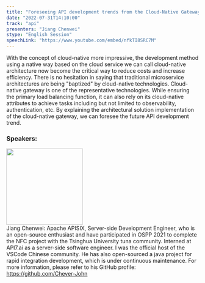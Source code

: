 ```yaml
---
title: "Foreseeing API development trends from the Cloud-Native Gateway Apache APISIX"
date: "2022-07-31T14:10:00"
track: "api"
presenters: "Jiang Chenwei"
stype: "English Session"
speechLink: "https://www.youtube.com/embed/nfkTI8SRC7M"
---
```

With the concept of cloud-native more impressive, the development method using a native way based on the cloud service we can call cloud-native architecture now become the critical way to reduce costs and increase efficiency. There is no hesitation in saying that traditional microservice architectures are being "baptized" by cloud-native technologies. Cloud-native gateway is one of the representative technologies. While ensuring the primary load balancing function, it can also rely on its cloud-native attributes to achieve tasks including but not limited to observability, authentication, etc. By explaining the architectural solution implementation of the cloud-native gateway, we can foresee the future API development trend.

 ### Speakers: 
 <img src="images/speaker/1083.png" width="200" /><br>Jiang Chenwei: Apache APISIX, Server-side Development Engineer, who is an open-source enthusiast and have participated in OSPP 2021 to complete the NFC project with the Tsinghua University tuna community. Interned at API7.ai as a server-side software engineer. I was the official host of the VSCode Chinese community. He has also open-sourced a java project for rapid integration development, which is under continuous maintenance. For more information, please refer to his GitHub profile: https://github.com/Chever-John

 
